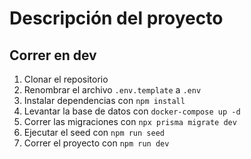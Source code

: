 # Descripción del proyecto

## Correr en dev

1. Clonar el repositorio
2. Renombrar el archivo `.env.template` a `.env`
3. Instalar dependencias con `npm install`
4. Levantar la base de datos con `docker-compose up -d`
5. Correr las migraciones con `npx prisma migrate dev`
6. Ejecutar el seed con `npm run seed`
7. Correr el proyecto con `npm run dev`
